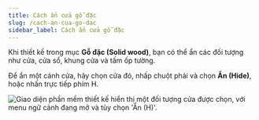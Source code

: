 ```yaml
---
title: Cách ẩn cửa gỗ đặc
slug: /cach-an-cua-go-dac
sidebar_label: Cách ẩn cửa gỗ đặc
---
```


Khi thiết kế trong mục **Gỗ đặc (Solid wood)**, bạn có thể ẩn các đối tượng như cửa, cửa sổ, khung cửa và tấm ốp tường.

Để ẩn một cánh cửa, hãy chọn cửa đó, nhấp chuột phải và chọn **Ẩn (Hide)**, hoặc nhấn trực tiếp phím H.

![Giao diện phần mềm thiết kế hiển thị một đối tượng cửa được chọn, với menu ngữ cảnh đang mở và tùy chọn 'Ẩn (H)'.](https://storage.googleapis.com/jegavn_kb/image_jegavn/495.1.jpg)